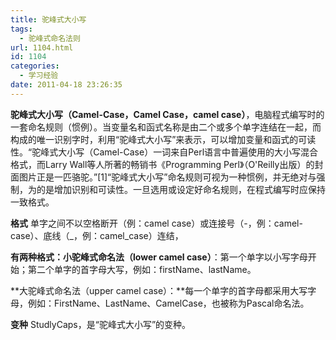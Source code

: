 ```yaml
---
title: 驼峰式大小写
tags:
  - 驼峰式命名法则
url: 1104.html
id: 1104
categories:
  - 学习经验
date: 2011-04-18 23:26:35
---
```


**驼峰式大小写（Camel-Case，Camel Case，camel case）**，电脑程式编写时的一套命名规则（惯例）。当变量名和函式名称是由二个或多个单字连结在一起，而构成的唯一识别字时，利用“驼峰式大小写”来表示，可以增加变量和函式的可读性。“驼峰式大小写（Camel-Case）一词来自Perl语言中普遍使用的大小写混合格式，而Larry Wall等人所著的畅销书《Programming Perl》（O'Reilly出版）的封面图片正是一匹骆驼。”\[1\]“驼峰式大小写”命名规则可视为一种惯例，并无绝对与强制，为的是增加识别和可读性。一旦选用或设定好命名规则，在程式编写时应保持一致格式。  
  
**格式** 单字之间不以空格断开（例：camel case）或连接号（-，例：camel-case）、底线（_，例：camel_case）连结，  
  
**有两种格式：小驼峰式命名法（lower camel case）**：第一个单字以小写字母开始；第二个单字的首字母大写，例如：firstName、lastName。  
  
**大驼峰式命名法（upper camel case）：**每一个单字的首字母都采用大写字母，例如：FirstName、LastName、CamelCase，也被称为Pascal命名法。  
  
**变种** StudlyCaps，是“驼峰式大小写”的变种。